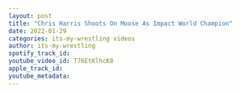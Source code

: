 ```yaml
---
layout: post
title: "Chris Harris Shoots On Moose As Impact World Champion"
date: 2022-01-29
categories: its-my-wrestling videos
author: its-my-wrestling
spotify_track_id: 
youtube_video_id: T76EtKlhcK8
apple_track_id: 
youtube_metadata: 
---
```

